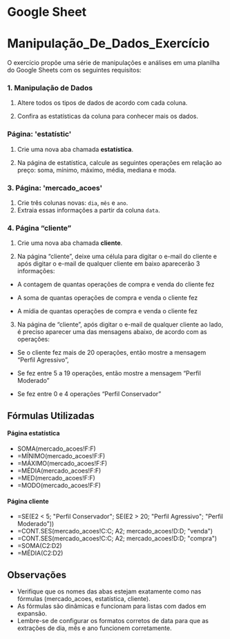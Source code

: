 # Google Sheet
# Manipulação_De_Dados_Exercício

O exercício propõe uma série de manipulações e análises em uma planilha do Google Sheets com os seguintes requisitos:

### 1. Manipulação de Dados

1. Altere todos os tipos de dados de acordo com cada coluna.

2. Confira as estatísticas da coluna para conhecer mais os dados.


### Página: 'estatístic'

1. Crie uma nova aba chamada **estatística**.

2. Na página de estatística, calcule as seguintes operações em relação ao preço: soma, mínimo, máximo, média, mediana e moda.

### 3. Página: 'mercado_acoes'

1. Crie três colunas novas: `dia`, `mês` e `ano`.
2. Extraia essas informações a partir da coluna `data`.

### 4. Página “cliente”

1. Crie uma nova aba chamada **cliente**.

2. Na página “cliente”, deixe uma célula para digitar o e-mail do cliente e após digitar o e-mail de qualquer cliente em baixo aparecerão 3 informações:

- A contagem de quantas operações de compra e venda do cliente fez

- A soma de quantas operações de compra e venda o cliente fez

- A mídia de quantas operações de compra e venda o cliente fez

3.  Na página de “cliente”, após digitar o e-mail de qualquer cliente ao lado, é preciso aparecer uma das mensagens abaixo, de acordo com as operações:

- Se o cliente fez mais de 20 operações, então mostre a mensagem “Perfil Agressivo”,

- Se fez entre 5 a 19 operações, então mostre a mensagem “Perfil Moderado”

- Se fez entre 0 e 4 operações “Perfil Conservador”


## Fórmulas Utilizadas

  
  #### Página estatística

  - SOMA(mercado_acoes!F:F)
  - =MÍNIMO(mercado_acoes!F:F)
  - =MÁXIMO(mercado_acoes!F:F)
  - =MÉDIA(mercado_acoes!F:F)
  - =MED(mercado_acoes!F:F)
  - =MODO(mercado_acoes!F:F)
 
  
  #### Página cliente

   - =SE(E2 < 5; "Perfil Conservador"; SE(E2 > 20; "Perfil Agressivo"; "Perfil Moderado"))
   - =CONT.SES(mercado_acoes!C:C; A2; mercado_acoes!D:D; "venda")
   - =CONT.SES(mercado_acoes!C:C; A2; mercado_acoes!D:D; "compra")
   - =SOMA(C2:D2)
   - =MÉDIA(C2:D2)
    
   ## Observações

   - Verifique que os nomes das abas estejam exatamente como nas fórmulas (mercado_acoes, estatística, cliente).
   - As fórmulas são dinâmicas e funcionam para listas com dados em expansão.
   - Lembre-se de configurar os formatos corretos de data para que as extrações de dia, mês e ano funcionem corretamente.
      

